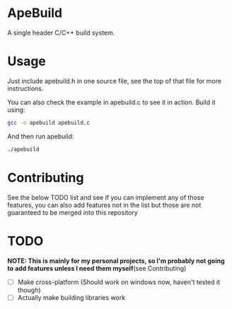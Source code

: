 # ApeBuild

A single header C/C++ build system.

# Usage

Just include apebuild.h in one source file, see the top of that file for
more instructions.

You can also check the example in apebuild.c to see it in action. Build it using:
```bash
gcc -o apebuild apebuild.c
```
And then run apebuild:
```bash
./apebuild
```

# Contributing

See the below TODO list and see if you can implement any of those features, you
can also add features not in the list but those are not guaranteed to be merged
into this repository

# TODO

**NOTE: This is mainly for my personal projects, so I'm probably not going to
add features unless I need them myself**(see Contributing)

- [ ] Make cross-platform (Should work on windows now, haven't tested it though)
- [ ] Actually make building libraries work
